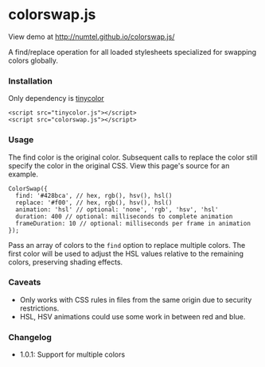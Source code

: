 # colorswap.js

View demo at http://numtel.github.io/colorswap.js/

A find/replace operation for all loaded stylesheets specialized for swapping colors globally.

### Installation

Only dependency is [tinycolor](http://bgrins.github.io/TinyColor/)

    <script src="tinycolor.js"></script>
    <script src="colorswap.js"></script>

### Usage

The find color is the original color. Subsequent calls to replace the color still specify the color in the original CSS. View this page's source for an example.

    ColorSwap({
      find: '#428bca', // hex, rgb(), hsv(), hsl()
      replace: '#f00', // hex, rgb(), hsv(), hsl()
      animation: 'hsl' // optional: 'none', 'rgb', 'hsv', 'hsl'
      duration: 400 // optional: milliseconds to complete animation
      frameDuration: 10 // optional: milliseconds per frame in animation
    });

Pass an array of colors to the `find` option to replace multiple colors. The first color will be used to adjust the HSL values relative to the remaining colors, preserving shading effects.

### Caveats


* Only works with CSS rules in files from the same origin due to security restrictions.
* HSL, HSV animations could use some work in between red and blue.

### Changelog

* 1.0.1: Support for multiple colors
